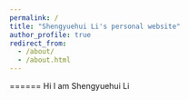 ```yaml
---
permalink: /
title: "Shengyuehui Li's personal website"
author_profile: true
redirect_from: 
  - /about/
  - /about.html
---
```



======
Hi I am Shengyuehui Li
